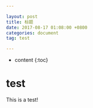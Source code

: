 ```yaml
---

layout: post
title: 标题
date: 2017-08-17 01:08:00 +0800
categories: document
tag: test

---
```


* content
{:toc}





# test


This is a test!
